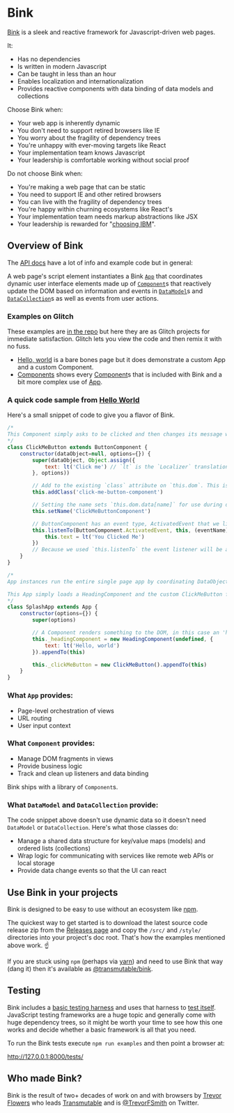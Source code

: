 # Bink

[Bink](https://github.com/Transmutable/bink) is a sleek and reactive framework for Javascript-driven web pages.

It:
- Has no dependencies
- Is written in modern Javascript
- Can be taught in less than an hour
- Enables localization and internationalization
- Provides reactive components with data binding of data models and collections

Choose Bink when:

- Your web app is inherently dynamic
- You don't need to support retired browsers like IE
- You worry about the fragility of dependency trees
- You're unhappy with ever-moving targets like React
- Your implementation team knows Javascript
- Your leadership is comfortable working without social proof

Do not choose Bink when:

- You're making a web page that can be static
- You need to support IE and other retired browsers
- You can live with the fragility of dependency trees
- You're happy within churning ecosystems like React's
- Your implementation team needs markup abstractions like JSX
- Your leadership is rewarded for "[choosing IBM](https://en.wikipedia.org/wiki/Fear,_uncertainty,_and_doubt)".

## Overview of Bink

The [API docs](https://transmutable.github.io/bink/api/) have a lot of info and example code but in general: 

A web page's script element instantiates a Bink [`App`](https://transmutable.github.io/bink/api/class/src/App.js~App.html) that coordinates dynamic user interface elements made up of [`Component`](https://transmutable.github.io/bink/api/class/src/Component.js~Component.html)s that reactively update the DOM based on information and events in [`DataModel`](https://transmutable.github.io/bink/api/class/src/DataModel.js~DataModel.html)s and [`DataCollection`](https://transmutable.github.io/bink/api/class/src/DataCollection.js~DataCollection.html)s as well as events from user actions.

### Examples on Glitch

These examples are [in the repo](https://github.com/Transmutable/bink/tree/main/examples) but here they are as Glitch projects for immediate satisfaction. Glitch lets you view the code and then remix it with no fuss.

- [Hello, world](https://glitch.com/edit/#!/northern-tricky-brook) is a bare bones page but it does demonstrate a custom App and a custom Component.
- [Components](https://glitch.com/edit/#!/valiant-agate-acoustic) shows every [Component](https://transmutable.github.io/bink/api/class/src/Component.js~Component.html)s that is included with Bink and a bit more complex use of [App](https://transmutable.github.io/bink/api/class/src/App.js~App.html).

### A quick code sample from [Hello World](https://github.com/Transmutable/bink/tree/main/examples/hello-world)

Here's a small snippet of code to give you a flavor of Bink.


```javascript
/*
This Component simply asks to be clicked and then changes its message when that happens.
*/
class ClickMeButton extends ButtonComponent {
	constructor(dataObject=null, options={}) {
		super(dataObject, Object.assign({
			text: lt('Click me') // `lt` is the `Localizer` translation method
		}, options))

		// Add to the existing `class` attribute on `this.dom`. This is good practice but still optional.
		this.addClass('click-me-button-component')

		// Setting the name sets `this.dom.data[name]` for use during debugging. This is optional but handy.
		this.setName('ClickMeButtonComponent')

		// ButtonComponent has an event type, ActivatedEvent that we listen to
		this.listenTo(ButtonComponent.ActivatedEvent, this, (eventName) => {
			this.text = lt('You Clicked Me')
		})
		// Because we used `this.listenTo` the event listener will be automatically cleaned up when `Component.cleanup` is called.
	}
}

/*
App instances run the entire single page app by coordinating DataObjects and Components.

This App simply loads a HeadingComponent and the custom ClickMeButton from above
*/
class SplashApp extends App {
	constructor(options={}) {
		super(options)

		// A Component renders something to the DOM, in this case an 'h1' element
		this._headingComponent = new HeadingComponent(undefined, {
			text: lt('Hello, world')
		}).appendTo(this)

		this._clickMeButton = new ClickMeButton().appendTo(this)
	}
}
```

### What `App` provides:

- Page-level orchestration of views
- URL routing
- User input context

### What `Component` provides:

- Manage DOM fragments in views
- Provide business logic
- Track and clean up listeners and data binding

Bink ships with a library of `Component`s.

### What `DataModel` and `DataCollection` provide:

The code snippet above doesn't use dynamic data so it doesn't need `DataModel` or `DataCollection`. Here's what those classes do:

- Manage a shared data structure for key/value maps (models) and ordered lists (collections)
- Wrap logic for communicating with services like remote web APIs or local storage
- Provide data change events so that the UI can react

## Use Bink in your projects

Bink is designed to be easy to use without an ecosystem like [npm]( https://www.npmjs.com/).

The quickest way to get started is to download the latest source code release zip from the [Releases page](https://github.com/Transmutable/bink/releases) and copy the `/src/` and `/style/` directories into your project's doc root. That's how the examples mentioned above work. ☝️

If you are stuck using `npm` (perhaps via [yarn](https://yarnpkg.com/)) and need to use Bink that way (dang it) then it's available as [@transmutable/bink]( https://www.npmjs.com/package/@transmutable/bink).

## Testing

Bink includes a [basic testing harness](./src/test/) and uses that harness to [test itself](./tests/tests.js). JavaScript testing frameworks are a huge topic and generally come with huge dependency trees, so it might be worth your time to see how this one works and decide whether a basic framework is all that you need.

To run the Bink tests execute `npm run examples` and then point a browser at:

http://127.0.0.1:8000/tests/


## Who made Bink?

Bink is the result of two+ decades of work on and with browsers by [Trevor Flowers](https://trevor.smith.name/) who leads [Transmutable](https://transmutable.com/) and is [@TrevorFSmith](https://twitter.com/trevorfsmith) on Twitter.
